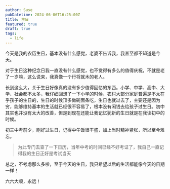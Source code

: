 ```yaml
---
author: Suse
pubDatetime: 2024-06-06T16:25:00Z
title: 生日
featured: true
draft: true
tags:
  - life
---
```


今天是我的农历生日，基本没有什么感觉，老婆不告诉我，我甚至都不知道是今天。

对于生日这种纪念日我一直没有什么感觉，也不觉得有多么的值得庆祝，不就是老了一岁嘛，这么说来，我真像一个行将就木的老人。

长到这么大，关于生日好像真的没有多少值得回忆的东西。小学、中学、高中、大学、社会都不太多，我仔细回想了一下小学的时候，农村大部分家庭普遍是不太在乎孩子的生日的，生日的时候顶多做碗面条吃，生日也就过去了，主要还是因为穷，能够维持基本的生活就已经很不容易了，根本没有闲钱去给孩子过生日。初中其实也并没有太大的改善，但是到现在还能让我记忆犹新的生日就是在我读初中的时候。

初三中考前夕，刚好过生日，记得中午饭很丰盛，加上当时精神紧张，所以至今难忘。

> 为此专门去查了一下日历，当年中考的时间已经不好考证了，我自己一直记得我的生日正好是考试当天

总之，不考虑那么多啦，至于今天的生日，我只希望以后的生活都能像今天的日期一样！

六六大顺，永远！